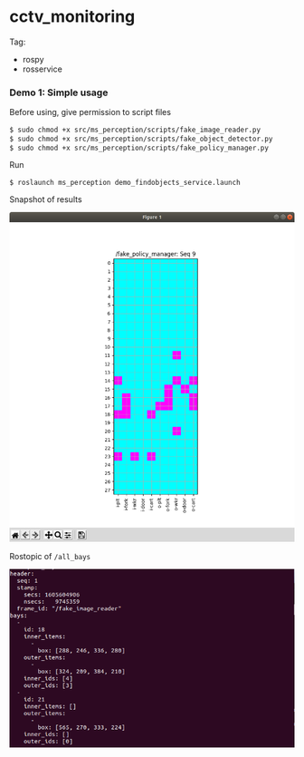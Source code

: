 # cctv_monitoring

Tag:
- rospy
- rosservice

### Demo 1: Simple usage

Before using, give permission to script files
```
$ sudo chmod +x src/ms_perception/scripts/fake_image_reader.py
$ sudo chmod +x src/ms_perception/scripts/fake_object_detector.py
$ sudo chmod +x src/ms_perception/scripts/fake_policy_manager.py
```

Run
```
$ roslaunch ms_perception demo_findobjects_service.launch
```

Snapshot of results

![img1](pictures/bay_status.png)

Rostopic of `/all_bays`

![img2](pictures/rostopic_all_bays.png)
